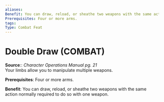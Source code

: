 ```yaml
---
aliases: 
Benefit: You can draw, reload, or sheathe two weapons with the same action normally required to do so with one weapon.
Prerequisites: Four or more arms.
tags: 
Type: Combat Feat
---
```


# Double Draw (COMBAT)

**Source**:: _Character Operations Manual pg. 21_  
Your limbs allow you to manipulate multiple weapons.

**Prerequisites**: Four or more arms.

**Benefit**: You can draw, reload, or sheathe two weapons with the same action normally required to do so with one weapon.
